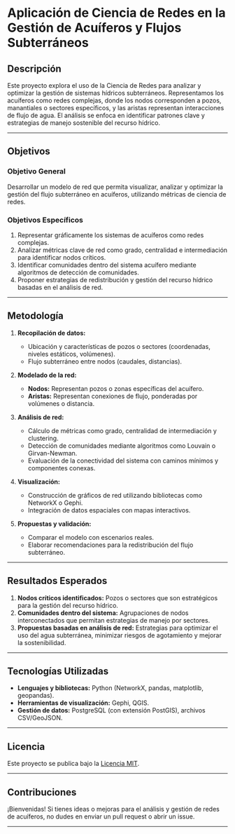 # Aplicación de Ciencia de Redes en la Gestión de Acuíferos y Flujos Subterráneos

## Descripción
Este proyecto explora el uso de la Ciencia de Redes para analizar y optimizar la gestión de sistemas hídricos subterráneos. Representamos los acuíferos como redes complejas, donde los nodos corresponden a pozos, manantiales o sectores específicos, y las aristas representan interacciones de flujo de agua. El análisis se enfoca en identificar patrones clave y estrategias de manejo sostenible del recurso hídrico.

---

## Objetivos

### Objetivo General
Desarrollar un modelo de red que permita visualizar, analizar y optimizar la gestión del flujo subterráneo en acuíferos, utilizando métricas de ciencia de redes.

### Objetivos Específicos
1. Representar gráficamente los sistemas de acuíferos como redes complejas.
2. Analizar métricas clave de red como grado, centralidad e intermediación para identificar nodos críticos.
3. Identificar comunidades dentro del sistema acuífero mediante algoritmos de detección de comunidades.
4. Proponer estrategias de redistribución y gestión del recurso hídrico basadas en el análisis de red.

---

## Metodología

1. **Recopilación de datos:**
   - Ubicación y características de pozos o sectores (coordenadas, niveles estáticos, volúmenes).
   - Flujo subterráneo entre nodos (caudales, distancias).

2. **Modelado de la red:**
   - **Nodos:** Representan pozos o zonas específicas del acuífero.
   - **Aristas:** Representan conexiones de flujo, ponderadas por volúmenes o distancia.

3. **Análisis de red:**
   - Cálculo de métricas como grado, centralidad de intermediación y clustering.
   - Detección de comunidades mediante algoritmos como Louvain o Girvan-Newman.
   - Evaluación de la conectividad del sistema con caminos mínimos y componentes conexas.

4. **Visualización:**
   - Construcción de gráficos de red utilizando bibliotecas como NetworkX o Gephi.
   - Integración de datos espaciales con mapas interactivos.

5. **Propuestas y validación:**
   - Comparar el modelo con escenarios reales.
   - Elaborar recomendaciones para la redistribución del flujo subterráneo.

---

## Resultados Esperados

1. **Nodos críticos identificados:** Pozos o sectores que son estratégicos para la gestión del recurso hídrico.
2. **Comunidades dentro del sistema:** Agrupaciones de nodos interconectados que permitan estrategias de manejo por sectores.
3. **Propuestas basadas en análisis de red:** Estrategias para optimizar el uso del agua subterránea, minimizar riesgos de agotamiento y mejorar la sostenibilidad.

---

## Tecnologías Utilizadas

- **Lenguajes y bibliotecas:** Python (NetworkX, pandas, matplotlib, geopandas).
- **Herramientas de visualización:** Gephi, QGIS.
- **Gestión de datos:** PostgreSQL (con extensión PostGIS), archivos CSV/GeoJSON.

---

## Licencia
Este proyecto se publica bajo la [Licencia MIT](LICENSE).

---

## Contribuciones
¡Bienvenidas! Si tienes ideas o mejoras para el análisis y gestión de redes de acuíferos, no dudes en enviar un pull request o abrir un issue.

---


